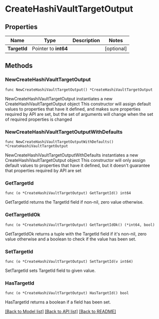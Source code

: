 # CreateHashiVaultTargetOutput

## Properties

Name | Type | Description | Notes
------------ | ------------- | ------------- | -------------
**TargetId** | Pointer to **int64** |  | [optional] 

## Methods

### NewCreateHashiVaultTargetOutput

`func NewCreateHashiVaultTargetOutput() *CreateHashiVaultTargetOutput`

NewCreateHashiVaultTargetOutput instantiates a new CreateHashiVaultTargetOutput object
This constructor will assign default values to properties that have it defined,
and makes sure properties required by API are set, but the set of arguments
will change when the set of required properties is changed

### NewCreateHashiVaultTargetOutputWithDefaults

`func NewCreateHashiVaultTargetOutputWithDefaults() *CreateHashiVaultTargetOutput`

NewCreateHashiVaultTargetOutputWithDefaults instantiates a new CreateHashiVaultTargetOutput object
This constructor will only assign default values to properties that have it defined,
but it doesn't guarantee that properties required by API are set

### GetTargetId

`func (o *CreateHashiVaultTargetOutput) GetTargetId() int64`

GetTargetId returns the TargetId field if non-nil, zero value otherwise.

### GetTargetIdOk

`func (o *CreateHashiVaultTargetOutput) GetTargetIdOk() (*int64, bool)`

GetTargetIdOk returns a tuple with the TargetId field if it's non-nil, zero value otherwise
and a boolean to check if the value has been set.

### SetTargetId

`func (o *CreateHashiVaultTargetOutput) SetTargetId(v int64)`

SetTargetId sets TargetId field to given value.

### HasTargetId

`func (o *CreateHashiVaultTargetOutput) HasTargetId() bool`

HasTargetId returns a boolean if a field has been set.


[[Back to Model list]](../README.md#documentation-for-models) [[Back to API list]](../README.md#documentation-for-api-endpoints) [[Back to README]](../README.md)


